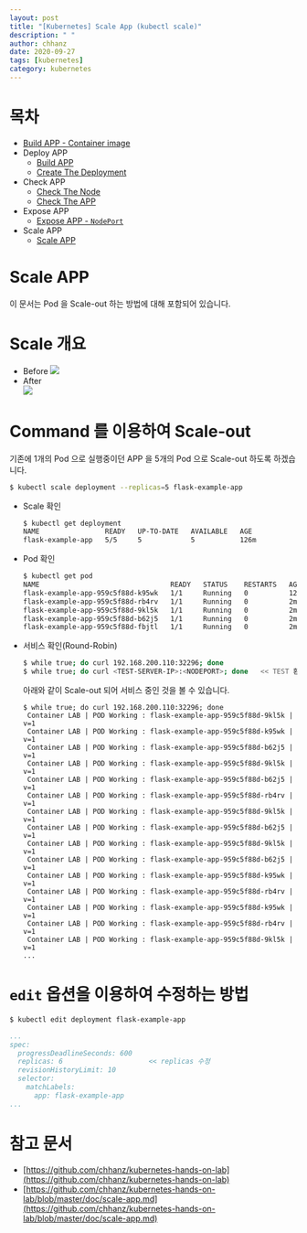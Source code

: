 ```yaml
---
layout: post
title: "[Kubernetes] Scale App (kubectl scale)"
description: " "
author: chhanz
date: 2020-09-27
tags: [kubernetes]
category: kubernetes
---
```

# 목차
+ [Build APP - Container image](/container/2020/09/21/buildah/)   
+ Deploy APP
    + [Build APP](/container/2020/09/22/podman-build-flask-example-app/)   
    + [Create The Deployment](/kubernetes/2020/09/23/create-deployment/)   
+ Check APP
    + [Check The Node](/kubernetes/2020/09/24/check-the-node/)   
    + [Check The APP](/kubernetes/2020/09/24/check-the-app/)   
+ Expose APP   
    + [Expose APP - `NodePort`](/kubernetes/2020/09/25/expose-app/)   
+ Scale APP   
    + [Scale APP](/kubernetes/2020/09/27/scale-app/)   
   
# Scale APP
이 문서는 Pod 을 Scale-out 하는 방법에 대해 포함되어 있습니다.   
   
# Scale 개요
* Before
![](https://d33wubrfki0l68.cloudfront.net/043eb67914e9474e30a303553d5a4c6c7301f378/0d8f6/docs/tutorials/kubernetes-basics/public/images/module_05_scaling1.svg)   
* After   
![](https://d33wubrfki0l68.cloudfront.net/30f75140a581110443397192d70a4cdb37df7bfc/b5f56/docs/tutorials/kubernetes-basics/public/images/module_05_scaling2.svg)   

# Command 를 이용하여 Scale-out
기존에 1개의 Pod 으로 실행중이던 APP 을 5개의 Pod 으로 Scale-out 하도록 하겠습니다.   
```bash
$ kubectl scale deployment --replicas=5 flask-example-app
```
   
* Scale 확인
    ```bash
    $ kubectl get deployment
    NAME                READY   UP-TO-DATE   AVAILABLE   AGE
    flask-example-app   5/5     5            5           126m
    ```
* Pod 확인
    ```bash
    $ kubectl get pod
    NAME                                READY   STATUS    RESTARTS   AGE
    flask-example-app-959c5f88d-k95wk   1/1     Running   0          127m
    flask-example-app-959c5f88d-rb4rv   1/1     Running   0          2m21s
    flask-example-app-959c5f88d-9kl5k   1/1     Running   0          2m21s
    flask-example-app-959c5f88d-b62j5   1/1     Running   0          2m21s
    flask-example-app-959c5f88d-fbjtl   1/1     Running   0          2m21s
    ```
* 서비스 확인(Round-Robin)
    ```bash
    $ while true; do curl 192.168.200.110:32296; done
    $ while true; do curl <TEST-SERVER-IP>:<NODEPORT>; done   << TEST 환경에 맞게 수정합니다.  
    ```
    아래와 같이 Scale-out 되어 서비스 중인 것을 볼 수 있습니다.   
    ```console
    $ while true; do curl 192.168.200.110:32296; done
     Container LAB | POD Working : flask-example-app-959c5f88d-9kl5k | v=1
     Container LAB | POD Working : flask-example-app-959c5f88d-k95wk | v=1
     Container LAB | POD Working : flask-example-app-959c5f88d-b62j5 | v=1
     Container LAB | POD Working : flask-example-app-959c5f88d-9kl5k | v=1
     Container LAB | POD Working : flask-example-app-959c5f88d-b62j5 | v=1
     Container LAB | POD Working : flask-example-app-959c5f88d-rb4rv | v=1
     Container LAB | POD Working : flask-example-app-959c5f88d-9kl5k | v=1
     Container LAB | POD Working : flask-example-app-959c5f88d-b62j5 | v=1
     Container LAB | POD Working : flask-example-app-959c5f88d-9kl5k | v=1
     Container LAB | POD Working : flask-example-app-959c5f88d-b62j5 | v=1
     Container LAB | POD Working : flask-example-app-959c5f88d-k95wk | v=1
     Container LAB | POD Working : flask-example-app-959c5f88d-rb4rv | v=1
     Container LAB | POD Working : flask-example-app-959c5f88d-k95wk | v=1
     Container LAB | POD Working : flask-example-app-959c5f88d-rb4rv | v=1
     Container LAB | POD Working : flask-example-app-959c5f88d-9kl5k | v=1
    ...
    ```

# `edit` 옵션을 이용하여 수정하는 방법 
```bash
$ kubectl edit deployment flask-example-app
```
```yaml
...
spec:
  progressDeadlineSeconds: 600
  replicas: 6                     << replicas 수정
  revisionHistoryLimit: 10
  selector:
    matchLabels:
      app: flask-example-app
...
```
   
# 참고 문서
* [https://github.com/chhanz/kubernetes-hands-on-lab](https://github.com/chhanz/kubernetes-hands-on-lab)   
* [https://github.com/chhanz/kubernetes-hands-on-lab/blob/master/doc/scale-app.md](https://github.com/chhanz/kubernetes-hands-on-lab/blob/master/doc/scale-app.md)   
   
